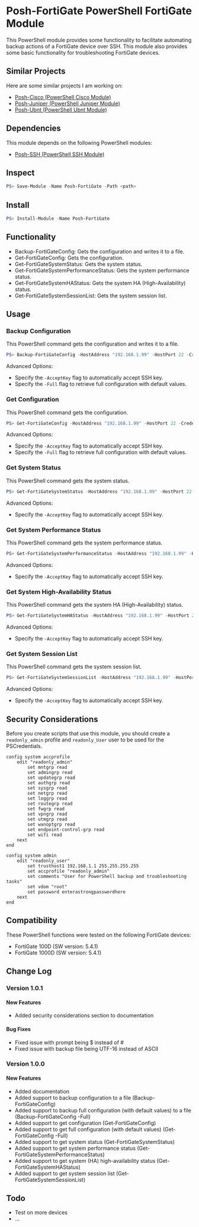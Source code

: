 # Posh-FortiGate PowerShell FortiGate Module

This PowerShell module provides some functionality to facilitate automating backup actions of a FortiGate device over SSH. This module also provides some basic functionality for troubleshooting FortiGate devices.

## Similar Projects

Here are some similar projects I am working on:

* [Posh-Cisco (PowerShell Cisco Module)](https://www.powershellgallery.com/packages/Posh-Cisco "Posh-Cisco PowerShell Cisco Module")
* [Posh-Juniper (PowerShell Juniper Module)](https://www.powershellgallery.com/packages/Posh-Juniper "Posh-Juniper PowerShell Juniper Module")
* [Posh-Ubnt (PowerShell Ubnt Module)](https://www.powershellgallery.com/packages/Posh-Ubnt "Posh-Ubnt PowerShell Ubnt Module")

## Dependencies

This module depends on the following PowerShell modules:

* [Posh-SSH (PowerShell SSH Module)](https://www.powershellgallery.com/packages/Posh-SSH "Posh-SSH PowerShell SSH Module")

## Inspect

```PowerShell
PS> Save-Module -Name Posh-FortiGate -Path <path>
```

## Install

```PowerShell
PS> Install-Module -Name Posh-FortiGate
```

## Functionality

* Backup-FortiGateConfig: Gets the configuration and writes it to a file.
* Get-FortiGateConfig: Gets the configuration.
* Get-FortiGateSystemStatus: Gets the system status.
* Get-FortiGateSystemPerformanceStatus: Gets the system performance status.
* Get-FortiGateSystemHAStatus: Gets the system HA (High-Availability) status.
* Get-FortiGateSystemSessionList: Gets the system session list.

## Usage

### Backup Configuration

This PowerShell command gets the configuration and writes it to a file.

```PowerShell
PS> Backup-FortiGateConfig -HostAddress "192.168.1.99" -HostPort 22 -Credential (Get-Credential) -FilePath "$([Environment]::GetFolderPath(“MyDocuments”))\config.txt"
```

Advanced Options:

* Specify the ```-AcceptKey``` flag to automatically accept SSH key.
* Specify the ```-Full``` flag to retrieve full configuration with default values.

### Get Configuration

This PowerShell command gets the configuration.

```PowerShell
PS> Get-FortiGateConfig -HostAddress "192.168.1.99" -HostPort 22 -Credential (Get-Credential)
```

Advanced Options:

* Specify the ```-AcceptKey``` flag to automatically accept SSH key.
* Specify the ```-Full``` flag to retrieve full configuration with default values.

### Get System Status

This PowerShell command gets the system status.

```PowerShell
PS> Get-FortiGateSystemStatus -HostAddress "192.168.1.99" -HostPort 22 -Credential (Get-Credential)
```

Advanced Options:

* Specify the ```-AcceptKey``` flag to automatically accept SSH key.

### Get System Performance Status

This PowerShell command gets the system performance status.

```PowerShell
PS> Get-FortiGateSystemPerformanceStatus -HostAddress "192.168.1.99" -HostPort 22 -Credential (Get-Credential)
```

Advanced Options:

* Specify the ```-AcceptKey``` flag to automatically accept SSH key.

### Get System High-Availability Status

This PowerShell command gets the system HA (High-Availability) status.

```PowerShell
PS> Get-FortiGateSystemHAStatus -HostAddress "192.168.1.99" -HostPort 22 -Credential (Get-Credential)
```

Advanced Options:

* Specify the ```-AcceptKey``` flag to automatically accept SSH key.

### Get System Session List

This PowerShell command gets the system session list.

```PowerShell
PS> Get-FortiGateSystemSessionList -HostAddress "192.168.1.99" -HostPort 22 -Credential (Get-Credential)
```

Advanced Options:

* Specify the ```-AcceptKey``` flag to automatically accept SSH key.

## Security Considerations

Before you create scripts that use this module, you should create a ```readonly_admin``` profile and ```readonly_User``` user to be used for the PSCredentials.

```
config system accprofile
    edit "readonly_admin"
        set mntgrp read
        set admingrp read
        set updategrp read
        set authgrp read
        set sysgrp read
        set netgrp read
        set loggrp read
        set routegrp read
        set fwgrp read
        set vpngrp read
        set utmgrp read
        set wanoptgrp read
        set endpoint-control-grp read
        set wifi read
    next
end
```

```
config system admin
	edit "readonly_user"
        set trusthost1 192.168.1.1 255.255.255.255
        set accprofile "readonly_admin"
        set comments "User for PowerShell backup and troubleshooting tasks"
        set vdom "root"
        set password enterastrongpasswordhere
    next
end
```

## Compatibility

These PowerShell functions were tested on the following FortiGate devices:

* FortiGate 100D (SW version: 5.4.1)
* FortiGate 1000D (SW version: 5.4.1)

## Change Log

### Version 1.0.1

#### New Features

* Added security considerations section to documentation

#### Bug Fixes

* Fixed issue with prompt being $ instead of #
* Fixed issue with backup file being UTF-16 instead of ASCII

### Version 1.0.0

#### New Features

* Added documentation
* Added support to backup configuration to a file (Backup-FortiGateConfig)
* Added support to backup full configuration (with default values) to a file (Backup-FortiGateConfig -Full)
* Added support to get configuration (Get-FortiGateConfig)
* Added support to get full configuration (with default values) (Get-FortiGateConfig -Full)
* Added support to get system status (Get-FortiGateSystemStatus)
* Added support to get system performance status (Get-FortiGateSystemPerformanceStatus)
* Added support to get system (HA) high-availability status (Get-FortiGateSystemHAStatus)
* Added support to get system session list (Get-FortiGateSystemSessionList)

## Todo

* Test on more devices
* ...
